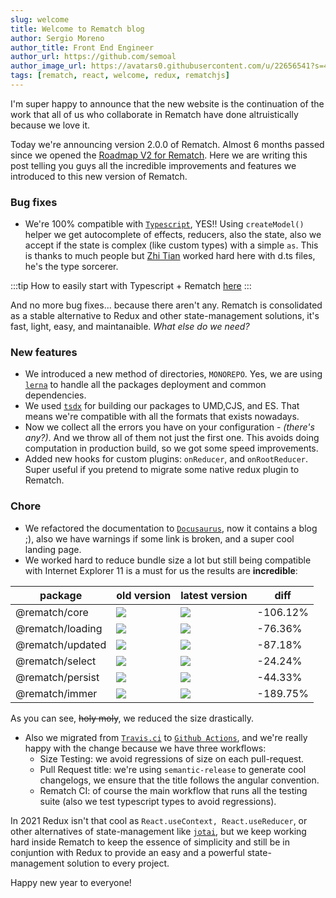 ```yaml
---
slug: welcome
title: Welcome to Rematch blog
author: Sergio Moreno
author_title: Front End Engineer
author_url: https://github.com/semoal
author_image_url: https://avatars0.githubusercontent.com/u/22656541?s=460&u=47ba975957ce32b2fccc3690939f2f75c765b263&v=4
tags: [rematch, react, welcome, redux, rematchjs]
---
```


I'm super happy to announce that the new website is the continuation of the work that all of us who collaborate in Rematch have done altruistically because we love it.

Today we're announcing version 2.0.0 of Rematch. Almost 6 months passed since we opened the [Roadmap V2 for Rematch](https://github.com/rematch/rematch/issues/792). Here we are writing this post telling you guys all the incredible improvements and features we introduced to this new version of Rematch.

### Bug fixes
 - We're 100% compatible with [`Typescript`](https://www.typescriptlang.org/), YES!! Using `createModel()` helper we get autocomplete of effects, reducers, also the state, also we accept if the state is complex (like custom types) with a simple `as`. This is thanks to much people but [Zhi Tian](https://github.com/tianzhich) worked hard here with d.ts files, he's the type sorcerer.

:::tip
How to easily start with Typescript + Rematch [here](/docs/getting-started/installation)
:::

And no more bug fixes... because there aren't any. Rematch is consolidated as a stable alternative to Redux and other state-management solutions, it's fast, light, easy, and maintanaible. *What else do we need?*

### New features

- We introduced a new method of directories, `MONOREPO`. Yes, we are using [`lerna`](https://github.com/lerna/lerna) to handle all the packages deployment and common dependencies.
- We used [`tsdx`](https://github.com/formium/tsdx) for building our packages to UMD,CJS, and ES. That means we're compatible with all the formats that exists nowadays.
- Now we collect all the errors you have on your configuration - *(there's any?)*. And we throw all of them not just the first one. This avoids doing computation in production build, so we got some speed improvements.
- Added new hooks for custom plugins: `onReducer`, and `onRootReducer`. Super useful if you pretend to migrate some native redux plugin to Rematch.

### Chore

- We refactored the documentation to [`Docusaurus`](https://v2.docusaurus.io/), now it contains a blog ;), also we have warnings if some link is broken, and a super cool landing page.
- We worked hard to reduce bundle size a lot but still being compatible with Internet Explorer 11 is a must for us the results are **incredible**:

|package|old version|latest version|diff|
|-------|-----------|--------------|----|
|@rematch/core|![](https://badgen.net/bundlephobia/min/@rematch/core@1.4.0)|![](https://badgen.net/bundlephobia/min/@rematch/core@latest)|-106.12%|
|@rematch/loading|![](https://badgen.net/bundlephobia/min/@rematch/loading@1.2.1)|![](https://badgen.net/bundlephobia/min/@rematch/loading@latest)|-76.36%|
|@rematch/updated|![](https://badgen.net/bundlephobia/min/@rematch/updated@0.1.5)|![](https://badgen.net/bundlephobia/min/@rematch/updated@latest)|-87.18%|
|@rematch/select|![](https://badgen.net/bundlephobia/min/@rematch/select@2.0.5)|![](https://badgen.net/bundlephobia/min/@rematch/select@latest)|-24.24%|
|@rematch/persist|![](https://badgen.net/bundlephobia/min/@rematch/persist@1.1.6)|![](https://badgen.net/bundlephobia/min/@rematch/persist@latest)|-44.33%|
|@rematch/immer|![](https://badgen.net/bundlephobia/min/@rematch/immer@1.2.0)|![](https://badgen.net/bundlephobia/min/@rematch/immer@latest)|-189.75%|

As you can see, <s>holy moly</s>, we reduced the size drastically.
- Also we migrated from [`Travis.ci`](https://travis-ci.org/) to [`Github Actions`](https://github.com/features/actions), and we're really happy with the change because we have three workflows:
    - Size Testing: we avoid regressions of size on each pull-request.
    - Pull Request title: we're using `semantic-release` to generate cool changelogs, we ensure that the title follows the angular convention.
    - Rematch CI: of course the main workflow that runs all the testing suite (also we test typescript types to avoid regressions).

In 2021 Redux isn't that cool as `React.useContext, React.useReducer`, or other alternatives of state-management like [`jotai`](https://github.com/pmndrs/jotai), but we keep working hard inside Rematch to keep the essence of simplicity and still be in conjuntion with Redux to provide an easy and a powerful state-management solution to every project.

Happy new year to everyone!